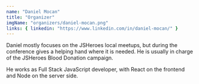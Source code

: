```yaml
---
name: "Daniel Mocan"
title: "Organizer"
imgName: "organizers/daniel-mocan.png"
links: { linkedin: "https://www.linkedin.com/in/daniel-mocan/" }
---
```


Daniel mostly focuses on the JSHeroes local meetups, but during the conference gives a helping hand where it is needed. He is usually in charge of the JSHeroes Blood Donation campaign.

He works as Full Stack JavaScript developer, with React on the frontend and Node on the server side.
